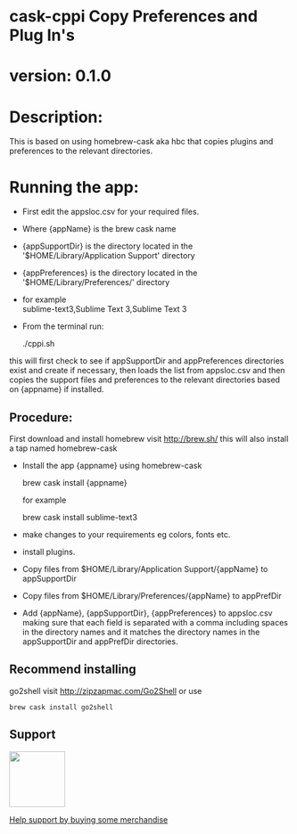 # cask-cppi Copy Preferences and Plug In's
# version: 0.1.0
# Description: 
This is based on using homebrew-cask aka hbc that copies plugins and preferences to the relevant directories.

# Running the app:
* First edit the appsloc.csv for your required files.
* Where {appName} is the brew cask name
* {appSupportDir} is the directory located in the '$HOME/Library/Application Support' directory
* {appPreferences} is the directory located in the '$HOME/Library/Preferences/' directory
* for example  
sublime-text3,Sublime Text 3,Sublime Text 3
* From the terminal run: 

	./cppi.sh

this will first check to see if appSupportDir and appPreferences directories exist and create if necessary, then loads the list from appsloc.csv and then copies the support files and preferences to the relevant directories based on {appname} if installed.


## Procedure:

First download and install homebrew visit http://brew.sh/ this will also install a tap named homebrew-cask

* Install the app {appname} using homebrew-cask

	brew cask install {appname}
	
	for example
	
	brew cask install sublime-text3
	
* make changes to your requirements eg colors, fonts etc.
* install plugins.
* Copy files from $HOME/Library/Application Support/{appName} to appSupportDir
* Copy files from $HOME/Library/Preferences/{appName} to appPrefDir
* Add {appName}, {appSupportDir}, {appPreferences} to appsloc.csv making sure that each field is separated with a comma including spaces in the directory names and it matches the directory names in the appSupportDir and appPrefDir directories.

## Recommend installing


go2shell 
visit http://zipzapmac.com/Go2Shell
or use 

	brew cask install go2shell



## Support

<img src="https://vangogh.teespring.com/v3/image/SugZ-DRGZXUTuSzfrFtaOU3TAUQ/800/800.jpg" width="100px"  height="100px">

[Help support by buying some merchandise](https://cavtronics-3.creator-spring.com/)





